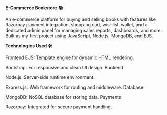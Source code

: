 **E-Commerce Bookstore 📚**


An e-commerce platform for buying and selling books with features like Razorpay payment integration, shopping cart, wishlist, wallet, and a dedicated admin panel for managing sales reports, dashboards, and more.
Built as my first project using JavaScript, Node.js, MongoDB, and EJS.


**Technologies Used 🛠️**


Frontend
EJS: Template engine for dynamic HTML rendering.

Bootstrap: For responsive and clean UI design.
Backend

Node.js: Server-side runtime environment.

Express.js: Web framework for routing and middleware.
Database

MongoDB: NoSQL database for storing data.
Payments

Razorpay: Integrated for secure payment handling.

